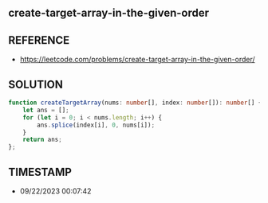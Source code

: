 ## create-target-array-in-the-given-order

## REFERENCE

- https://leetcode.com/problems/create-target-array-in-the-given-order/

## SOLUTION

``` Typescript
function createTargetArray(nums: number[], index: number[]): number[] {
    let ans = [];
    for (let i = 0; i < nums.length; i++) {
        ans.splice(index[i], 0, nums[i]);
    }
    return ans;
};
```

## TIMESTAMP

- 09/22/2023 00:07:42

